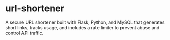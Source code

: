 # url-shortener
A secure URL shortener built with Flask, Python, and MySQL that generates short links, tracks usage, and includes a rate limiter to prevent abuse and control API traffic.
